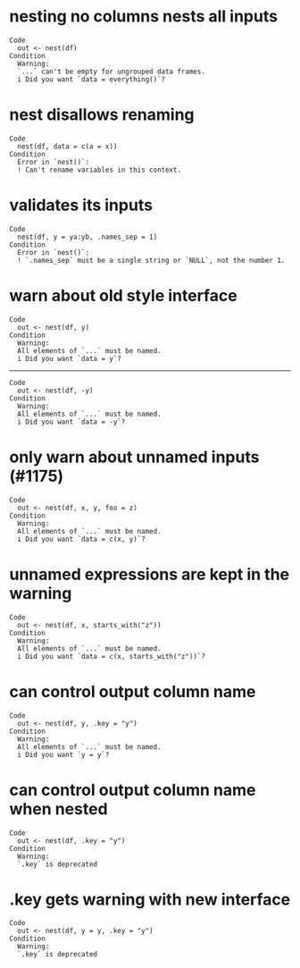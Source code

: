 # nesting no columns nests all inputs

    Code
      out <- nest(df)
    Condition
      Warning:
      `...` can't be empty for ungrouped data frames.
      i Did you want `data = everything()`?

# nest disallows renaming

    Code
      nest(df, data = c(a = x))
    Condition
      Error in `nest()`:
      ! Can't rename variables in this context.

# validates its inputs

    Code
      nest(df, y = ya:yb, .names_sep = 1)
    Condition
      Error in `nest()`:
      ! `.names_sep` must be a single string or `NULL`, not the number 1.

# warn about old style interface

    Code
      out <- nest(df, y)
    Condition
      Warning:
      All elements of `...` must be named.
      i Did you want `data = y`?

---

    Code
      out <- nest(df, -y)
    Condition
      Warning:
      All elements of `...` must be named.
      i Did you want `data = -y`?

# only warn about unnamed inputs (#1175)

    Code
      out <- nest(df, x, y, foo = z)
    Condition
      Warning:
      All elements of `...` must be named.
      i Did you want `data = c(x, y)`?

# unnamed expressions are kept in the warning

    Code
      out <- nest(df, x, starts_with("z"))
    Condition
      Warning:
      All elements of `...` must be named.
      i Did you want `data = c(x, starts_with("z"))`?

# can control output column name

    Code
      out <- nest(df, y, .key = "y")
    Condition
      Warning:
      All elements of `...` must be named.
      i Did you want `y = y`?

# can control output column name when nested

    Code
      out <- nest(df, .key = "y")
    Condition
      Warning:
      `.key` is deprecated

# .key gets warning with new interface

    Code
      out <- nest(df, y = y, .key = "y")
    Condition
      Warning:
      `.key` is deprecated

